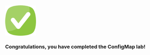 <br>

<img src="../../assets/done.png" alt="drawing" width="100"/> 

<br>

###  Congratulations, you have completed the ConfigMap lab! 